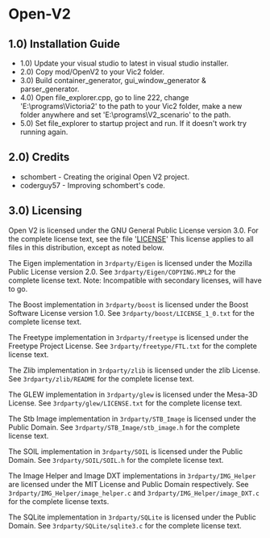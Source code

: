 # Open-V2

## 1.0) Installation Guide

- 1.0) Update your visual studio to latest in visual studio installer.
- 2.0) Copy mod/OpenV2 to your Vic2 folder.
- 3.0) Build container_generator, gui_window_generator & parser_generator.
- 4.0) Open file_explorer.cpp, go to line 222,
change 'E:\\programs\\Victoria2' to the path to your Vic2 folder,
make a new folder anywhere and set 'E:\\programs\\V2_scenario' to the path.
- 5.0) Set file_explorer to startup project and run. If it doesn't work try running again.

## 2.0) Credits

- schombert - Creating the original Open V2 project.
- coderguy57 - Improving schombert's code.

## 3.0) Licensing

Open V2 is licensed under the GNU General Public License version 3.0.
For the complete license text, see the file '[LICENSE](./LICENSE)'
This license applies to all files in this distribution, except as noted below.

The Eigen implementation in `3rdparty/Eigen` is licensed under the Mozilla Public License version 2.0.
See `3rdparty/Eigen/COPYING.MPL2` for the complete license text.
Note: Incompatible with secondary licenses, will have to go.

The Boost implementation in `3rdparty/boost` is licensed under the Boost Software License version 1.0.
See `3rdparty/boost/LICENSE_1_0.txt` for the complete license text.

The Freetype implementation in `3rdparty/freetype` is licensed under the Freetype Project License.
See `3rdparty/freetype/FTL.txt` for the complete license text.

The Zlib implementation in `3rdparty/zlib` is licensed under the zlib License.
See `3rdparty/zlib/README` for the complete license text.

The GLEW implementation in `3rdparty/glew` is licensed under the Mesa-3D License.
See `3rdparty/glew/LICENSE.txt` for the complete license text.

The Stb Image implementation in `3rdparty/STB_Image` is licensed under the Public Domain.
See `3rdparty/STB_Image/stb_image.h` for the complete license text.

The SOIL implementation in `3rdparty/SOIL` is licensed under the Public Domain.
See `3rdparty/SOIL/SOIL.h` for the complete license text.

The Image Helper and Image DXT implementations in `3rdparty/IMG_Helper` are licensed under the MIT License and Public Domain respectively.
See `3rdparty/IMG_Helper/image_helper.c` and `3rdparty/IMG_Helper/image_DXT.c` for the complete license texts.

The SQLite implementation in `3rdparty/SQLite` is licensed under the Public Domain.
See `3rdparty/SQLite/sqlite3.c` for the complete license text.